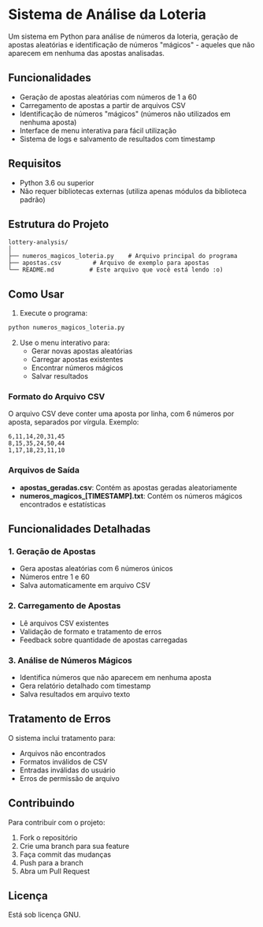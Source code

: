 # Sistema de Análise da Loteria

Um sistema em Python para análise de números da loteria, geração de apostas aleatórias e identificação de números "mágicos" - aqueles que não aparecem em nenhuma das apostas analisadas.

## Funcionalidades

- Geração de apostas aleatórias com números de 1 a 60
- Carregamento de apostas a partir de arquivos CSV
- Identificação de números "mágicos" (números não utilizados em nenhuma aposta)
- Interface de menu interativa para fácil utilização
- Sistema de logs e salvamento de resultados com timestamp

## Requisitos

- Python 3.6 ou superior
- Não requer bibliotecas externas (utiliza apenas módulos da biblioteca padrão)

## Estrutura do Projeto

```
lottery-analysis/
│
├── numeros_magicos_loteria.py    # Arquivo principal do programa
├── apostas.csv         # Arquivo de exemplo para apostas
└── README.md          # Este arquivo que você está lendo :o)
```

## Como Usar

1. Execute o programa:
```bash
python numeros_magicos_loteria.py
```

2. Use o menu interativo para:
   - Gerar novas apostas aleatórias
   - Carregar apostas existentes
   - Encontrar números mágicos
   - Salvar resultados

### Formato do Arquivo CSV

O arquivo CSV deve conter uma aposta por linha, com 6 números por aposta, separados por vírgula.
Exemplo:
```
6,11,14,20,31,45
8,15,35,24,50,44
1,17,18,23,11,10
```

### Arquivos de Saída

- **apostas_geradas.csv**: Contém as apostas geradas aleatoriamente
- **numeros_magicos_[TIMESTAMP].txt**: Contém os números mágicos encontrados e estatísticas

## Funcionalidades Detalhadas

### 1. Geração de Apostas
- Gera apostas aleatórias com 6 números únicos
- Números entre 1 e 60
- Salva automaticamente em arquivo CSV

### 2. Carregamento de Apostas
- Lê arquivos CSV existentes
- Validação de formato e tratamento de erros
- Feedback sobre quantidade de apostas carregadas

### 3. Análise de Números Mágicos
- Identifica números que não aparecem em nenhuma aposta
- Gera relatório detalhado com timestamp
- Salva resultados em arquivo texto

## Tratamento de Erros

O sistema inclui tratamento para:
- Arquivos não encontrados
- Formatos inválidos de CSV
- Entradas inválidas do usuário
- Erros de permissão de arquivo

## Contribuindo

Para contribuir com o projeto:
1. Fork o repositório
2. Crie uma branch para sua feature
3. Faça commit das mudanças
4. Push para a branch
5. Abra um Pull Request

## Licença

Está sob licença GNU.
